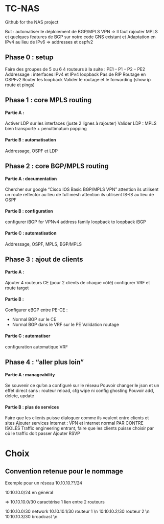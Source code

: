 # TC-NAS
Github for the NAS project

But : automatiser le déploiement de BGP/MPLS VPN
=> Il faut rajouter MPLS et quelques features de BGP sur notre code GNS existant
et Adaptation en IPv4 au lieu de IPv6 => addresses et ospfv2

## Phase 0 : setup
Faire des groupes de 5 ou 6
4 routeurs à la suite : PE1 – P1 – P2 – PE2
Addressage : interfaces IPv4 et IPv4 loopback
Pas de RIP
Routage en OSPFv2
Router les loopback
Valider le routage et le forwarding (show ip route et pings)

## Phase 1 : core MPLS routing

#### Partie A :
Activer LDP sur les interfaces (juste 2 lignes à rajouter)
Valider LDP : MPLS bien transporté + penultimatum popping

#### Partie B : automatisation
Addressage, OSPF et LDP


## Phase 2 : core BGP/MPLS routing

#### Partie A : documentation
Chercher sur google “Cisco IOS Basic BGP/MPLS VPN” 
attention ils utilisent un route reflector au lieu de full mesh
attention ils utilisent IS-IS au lieu de OSPF	

#### Partie B : configuration
configurer iBGP for VPNv4 address family
loopback to loopback iBGP

#### Partie C : automatisation
Addressage, OSPF, MPLS, BGP/MPLS



## Phase 3 : ajout de clients

#### Partie A :
Ajouter 4 routeurs CE (pour 2 clients de chaque côté)
configurer VRF
et route target

#### Partie B :
Configurer eBGP entre PE-CE :
- Normal BGP sur le CE
- Normal BGP dans le VRF sur le PE
Validation routage

#### Partie C : automatiser
configuration automatique VRF

## Phase 4 : “aller plus loin”

#### Partie A : manageability
Se souvenir ce qu’on a configuré sur le réseau
Pouvoir changer le json et un effet direct sans : routeur reload, cfg wipe ni config ghosting
Pouvoir add, delete, update

#### Partie B : plus de services
Faire que les clients puisse dialoguer comme ils veulent entre clients et sites
Ajouter services Internet : VPN et internet normal PAR CONTRE ISOLÉS 
Traffic engineering entrant, faire que les clients puisse choisir par où le traffic doit passer
Ajouter RSVP

# Choix

## Convention retenue pour le nommage
Exemple pour un réseau 10.10.10.??/24

10.10.10.0/24 en général

=> 10.10.10.0/30 caractérise 1 lien entre 2 routeurs

10.10.10.0/30 network
10.10.10.1/30 routeur 1 \n
10.10.10.2/30 routeur 2 \n
10.10.10.3/30 broadcast \n
